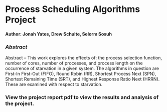 # Process Scheduling Algorithms Project
#### Author: Jonah Yates, Drew Schulte, Selorm Sosuh

### _Abstract_
Abstract – This work explores the effects of: the process selection function, number of cores, number of processes, and process length on the occurrence of starvation in a given system. The algorithms in question are First-In First-Out (FIFO), Round Robin (RR), Shortest Process Next (SPN), Shortest Remaining Time (SRT), and Highest Response Ratio Next (HRRN). These are examined with respect to starvation.

### View the project report pdf to view the results and analysis of the project.
